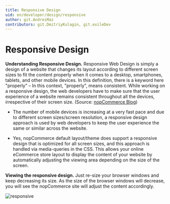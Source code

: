 ```yaml
---
title: Responsive Design
uid: en/developer/design/responsive
author: git.AndreiMaz
contributors: git.DmitriyKulagin, git.exileDev
---
```


# Responsive Design

**Understanding Responsive Design.** Responsive Web Design is simply a design of a website that changes its layout according to different screen sizes to fit the content properly when it comes to a desktop, smartphones, tablets, and other mobile devices. In this definition, there is a keyword here "properly" – In this context, "properly", means consistent. While working on a responsive design, the web developers have to make sure that the user experience of a website remains consistent throughout all the devices, irrespective of their screen size. (Source: [nopCommerce Blog](https://www.nopcommerce.com/why-a-responsive-design-should-be-a-priority-for-your-business-website))

* The number of mobile devices is increasing at a very fast pace and due to different screen sizes/screen resolution, a responsive design approach is used by web developers to keep the user experience the same or similar across the website.

* Yes, nopCommerce default layout/theme does support a responsive design that is optimized for all screen sizes, and this approach is handled via media-queries in the CSS. This allows your online eCommerce store layout to display the content of your website by automatically adjusting the viewing area depending on the size of the screen.

**Viewing the responsive design.** Just re-size your browser windows and keep decreasing its size. As the size of the browser windows will decrease, you will see the nopCommerce site will adjust the content accordingly.

![responsive](_static/responsive/Responsive.jpg)
